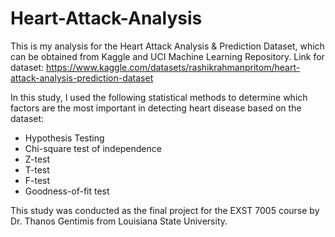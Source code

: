 # Heart-Attack-Analysis
This is my analysis for the Heart Attack Analysis & Prediction Dataset, which can be obtained from Kaggle and UCI Machine Learning Repository. 
Link for dataset: https://www.kaggle.com/datasets/rashikrahmanpritom/heart-attack-analysis-prediction-dataset

In this study, I used the following statistical methods to determine which factors are the most important in detecting heart disease based on the dataset:
+ Hypothesis Testing
+ Chi-square test of independence
+ Z-test
+ T-test
+ F-test
+ Goodness-of-fit test

This study was conducted as the final project for the EXST 7005 course by Dr. Thanos Gentimis from Louisiana State University. 
